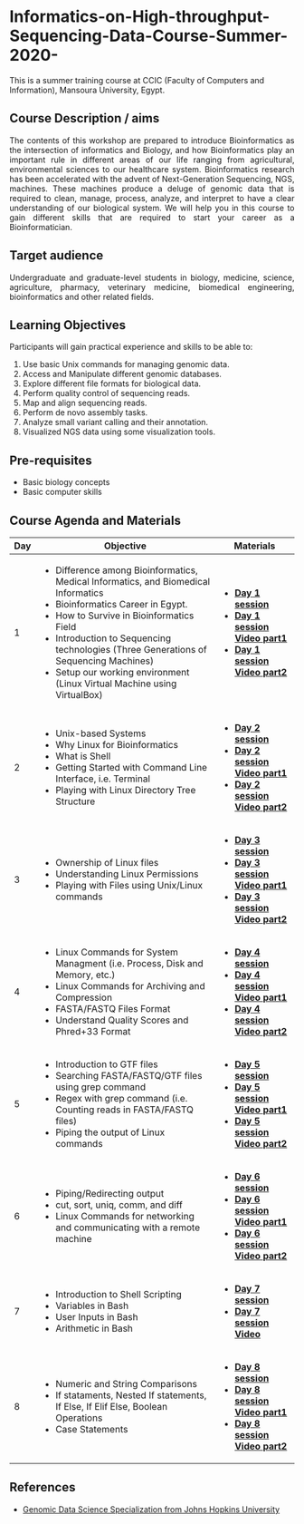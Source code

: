 # Informatics-on-High-throughput-Sequencing-Data-Course-Summer-2020-
This is a summer training course at CCIC (Faculty of Computers and Information), Mansoura University, Egypt. 
## Course Description / aims
<p align="justify">
The contents of this workshop are prepared to introduce Bioinformatics as the intersection of informatics and Biology, and how Bioinformatics play an important rule in different areas of our life ranging from agricultural, environmental sciences to our healthcare system. Bioinformatics research has been accelerated with the advent of Next-Generation Sequencing, NGS, machines. These machines produce a deluge of genomic data that is required to clean, manage, process, analyze, and interpret to have a clear understanding of our biological system. We will help you in this course to gain different skills that are required to start your career as a Bioinformatician.</p>

## Target audience
<p align="justify">
Undergraduate and graduate-level students in biology, medicine, science, agriculture, pharmacy, veterinary medicine, biomedical engineering, bioinformatics and other related fields.</p>

## Learning Objectives
<p align="justify">
  Participants will gain practical experience and skills to be able to: 
  <ol>
    <li> Use basic Unix commands for managing genomic data. </li>
    <li> Access and Manipulate different genomic databases. </li>
    <li> Explore different file formats for biological data. </li>
    <li> Perform quality control of sequencing reads. </li>
    <li> Map and align sequencing reads. </li>
    <li> Perform de novo assembly tasks. </li>
    <li> Analyze small variant calling and their annotation. </li>
    <li> Visualized NGS data using some visualization tools.</li> </ol> </p>
    
## Pre-requisites
<p align="justify"> 
  <ul>
    <li> Basic biology concepts </li>
    <li> Basic computer skills </li>
  </ul> </p>

## Course Agenda and Materials 
   <table>  
        <thead>
           <th> Day </th>
           <th> Objective </th>
           <th> Materials </th>
        </thead>
        <tr>
            <td> 1 </td>
            <td> <ul>  <li> Difference among Bioinformatics, Medical Informatics, and Biomedical Informatics </li>
                       <li> Bioinformatics Career in Egypt. </li>
                       <li> How to Survive in Bioinformatics Field </li>
                       <li> Introduction to Sequencing technologies (Three Generations of Sequencing Machines) </li>
                       <li> Setup our working environment (Linux Virtual Machine using VirtualBox) </li>
                 </ul>
              </td>
            <td> 
              <ul>
                <li> <a href="Day1.pdf"> <b> Day 1 session </b></a> </li>
                <li> <a href="https://www.youtube.com/watch?v=7TPOgk5WsZ0"> <b> Day 1 session Video part1 </b></a> </li>
                <li> <a href="https://www.youtube.com/watch?v=s5em8kJaYbA"> <b> Day 1 session Video part2 </b></a></td> </li>
               </ul>
        </tr>
          <tr>
            <td> 2 </td>
            <td> <ul>  <li> Unix-based Systems </li>
                       <li> Why Linux for Bioinformatics </li>
                       <li> What is Shell </li>
                       <li> Getting Started with Command Line Interface, i.e. Terminal </li>
                       <li> Playing with Linux Directory Tree Structure </li>
                 </ul>
              </td>
            <td> 
              <ul>
                <li> <a href="Day2.pdf"> <b> Day 2 session </b></a> </li>
                <li> <a href="https://www.youtube.com/watch?v=M1R2qsREo2w"> <b> Day 2 session Video part1 </b></a> </li>
                <li> <a href="https://www.youtube.com/watch?v=cYyAwB992Rg"> <b> Day 2 session Video part2 </b></a></td> </li>
               </ul>
        </tr>
          <tr>
            <td> 3 </td>
            <td> 
                 <ul>  <li> Ownership of Linux files </li>
                       <li> Understanding Linux Permissions  </li>
                       <li> Playing with Files using Unix/Linux commands </li>      
                 </ul>
              </td>
            <td> 
              <ul>
                <li> <a href="Day3.pdf"> <b> Day 3 session </b></a> </li>
                <li> <a href="https://www.youtube.com/watch?v=ManpwTWky28"> <b> Day 3 session Video part1 </b></a> </li>
                <li> <a href="https://www.youtube.com/watch?v=wd3IPimxGek"> <b> Day 3 session Video part2 </b></a></td> </li>
               </ul>
        </tr>
        <tr>
            <td> 4 </td>
            <td> 
                 <ul>  <li> Linux Commands for System Managment (i.e. Process, Disk and Memory, etc.) </li>
                       <li> Linux Commands for Archiving and Compression  </li>
                       <li> FASTA/FASTQ Files Format </li>
                       <li> Understand Quality Scores and Phred+33 Format </li>
                 </ul>
              </td>
            <td> 
              <ul>
                <li> <a href="Day4.pdf"> <b> Day 4 session </b></a> </li>
                <li> <a href="https://www.youtube.com/watch?v=WCp5DqdN4_U"> <b> Day 4 session Video part1 </b></a> </li>
                <li> <a href="https://www.youtube.com/watch?v=3RtP0JGIwbI"> <b> Day 4 session Video part2 </b></a></td> </li>
               </ul>
        </tr>
            <tr>
            <td> 5 </td>
            <td> 
                 <ul>  
                       <li> Introduction to GTF files </li>
                       <li> Searching FASTA/FASTQ/GTF files using grep command </li>
                       <li> Regex with grep command (i.e. Counting reads in FASTA/FASTQ files) </li>
                       <li> Piping the output of Linux commands </li>
                 </ul>
              </td>
            <td> 
              <ul>
                <li> <a href="Day5.pdf"> <b> Day 5 session </b></a> </li>
                <li> <a href="https://www.youtube.com/watch?v=g6SqsW2L_MM"> <b> Day 5 session Video part1 </b></a> </li>
                <li> <a href="https://www.youtube.com/watch?v=bOpmzcXxa9U&lc=Ugy0D78wxukit4eFVjF4AaABAg"> <b> Day 5 session Video part2 </b></a></td> </li>
               </ul>
        </tr>

 <tr>
            <td> 6 </td>
            <td> 
                 <ul>  
                       <li> Piping/Redirecting output </li>
                       <li> cut, sort, uniq, comm, and diff </li>
                       <li> Linux Commands for networking and communicating with a remote machine </li>
                 </ul>
              </td>
            <td> 
              <ul>
                <li> <a href="Day6.pdf"> <b> Day 6 session </b></a> </li>
                <li> <a href="https://www.youtube.com/watch?v=F_2436Xm9yk"> <b> Day 6 session Video part1 </b></a> </li>
                <li> <a href="https://www.youtube.com/watch?v=SfrAvgWY5y4"> <b> Day 6 session Video part2 </b></a></td> </li>
               </ul>
        </tr>
 <tr>
            <td> 7 </td>
            <td> 
                 <ul>  
                       <li> Introduction to Shell Scripting </li>
                       <li> Variables in Bash </li>
                       <li> User Inputs in Bash </li>
                       <li> Arithmetic in Bash </li>
                 </ul>
              </td>
            <td> 
              <ul>
                <li> <a href="Day7.pdf"> <b> Day 7 session </b></a> </li>
                <li> <a href="https://www.youtube.com/watch?v=P1mi2Yo5M8s"> <b> Day 7 session Video </b></a> </li>
               </ul>
        </tr>
 <tr>
            <td> 8 </td>
            <td> 
                 <ul>  
                       <li> Numeric and String Comparisons </li>
                       <li> If stataments, Nested If statements, If Else, If Elif Else, Boolean Operations </li>
                       <li> Case Statements </li>
                 </ul>
              </td>
            <td> 
              <ul>
                <li> <a href="Day8.pdf"> <b> Day 8 session </b></a> </li>
                <li> <a href=""> <b> Day 8 session Video part1 </b></a> </li>
                <li> <a href=""> <b> Day 8 session Video part2 </b></a></td> </li>
               </ul>
        </tr>

   </table>
   
   ## References 
   <ul>
  <li>   <a href="https://www.coursera.org/specializations/genomic-data-science"> Genomic Data Science Specialization from Johns Hopkins University</a>   </li>
  
  
   </ul>
